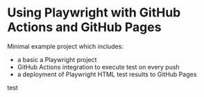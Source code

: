 # Using Playwright with GitHub Actions and GitHub Pages

Minimal example project which includes:

* a basic a Playwright project
* GitHub Actions integration to execute test on every push
* a deployment of Playwright HTML test results to GitHub Pages

test
